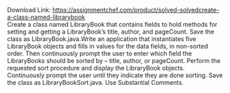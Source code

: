 Download Link: https://assignmentchef.com/product/solved-solvedcreate-a-class-named-librarybook
<br>
Create a class named LibraryBook that contains fields to hold methods for setting and getting a LibraryBook’s title, author, and pageCount. Save the class as LibraryBook.java.Write an application that instantiates five LibraryBook objects and fills in values for the data fields, in non-sorted order. Then continuously prompt the user to enter which field the LibraryBooks should be sorted by – title, author, or pageCount. Perform the requested sort procedure and display the LibraryBook objects. Continuously prompt the user until they indicate they are done sorting. Save the class as LibraryBookSort.java. Use Substantial Comments.